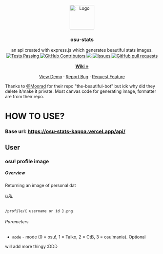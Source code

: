 <!-- ![osu-stats](https://socialify.git.ci/AiverAiva/osu-stats/image?description=1&font=Raleway&language=1&name=1&owner=1&pattern=Charlie%20Brown&theme=Dark) -->
<!-- [![Contributors][contributors-shield]][contributors-url]
[![Forks][forks-shield]][forks-url]
[![Stargazers][stars-shield]][stars-url]
[![Issues][issues-shield]][issues-url]
[![MIT License][license-shield]][license-url] -->

<div align="center">
  <a href="https://github.com/AiverAiva/osu-stats">
    <img src="https://upload.wikimedia.org/wikipedia/commons/thumb/1/1e/Osu%21_Logo_2016.svg/768px-Osu%21_Logo_2016.svg.png" alt="Logo" width="80" height="80">
  </a>

<h3 align="center">osu-stats</h3>

  <p align="center">
    an api created with express.js which generates beautiful stats images.
    <br />
    <a href="https://github.com/AiverAiva/osu-stats/actions">
      <img alt="Tests Passing" src="https://github.com/AiverAiva/osu-stats/workflows/Test/badge.svg" />
    </a>
    <a href="https://github.com/AiverAiva/osu-stats/graphs/contributors">
      <img alt="GitHub Contributors" src="https://img.shields.io/github/contributors/AiverAiva/osu-stats" />
    </a>
    <a href="https://codecov.io/gh/AiverAiva/osu-stats">
      <img src="https://codecov.io/gh/AiverAiva/osu-stats/branch/master/graph/badge.svg" />
    </a>
    <a href="https://github.com/AiverAiva/osu-stats/issues">
      <img alt="Issues" src="https://img.shields.io/github/issues/AiverAiva/osu-stats?color=0088ff" />
    </a>
    <a href="https://github.com/AiverAiva/osu-stats/pulls">
      <img alt="GitHub pull requests" src="https://img.shields.io/github/issues-pr/AiverAiva/osu-stats?color=0088ff" />
    </a>
    <br />
    <br />
    <a href="https://github.com/AiverAiva/osu-stats/wiki"><strong>Wiki »</strong></a>
    <br />
    <br />
    <a href="https://github.com/AiverAiva/osu-stats">View Demo</a>
    ·
    <a href="https://github.com/AiverAiva/osu-stats/issues">Report Bug</a>
    ·
    <a href="https://github.com/AiverAiva/osu-stats/issues">Request Feature</a>
  </p>
</div>


Thanks to [@Moorad](https://github.com/Moorad/) for their repo "the-beautiful-bot" but idk why did they delete it/make it private.
Most canvas code for generating image, formatter are from their repo.

# HOW TO USE?

### Base url: https://osu-stats-kappa.vercel.app/api/

## User

### osu! profile image

##### Overview
Returning an image of personal dat

###### URL
    /profile/{ username or id }.png
###### Parameters
- `mode` - mode (0 = osu!, 1 = Taiko, 2 = CtB, 3 = osu!mania). Optional


will add more thingy :DDD

